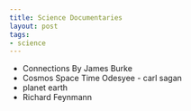 ```yaml
---
title: Science Documentaries
layout: post
tags:
- science
---
```


- Connections By James Burke
- Cosmos Space Time Odesyee - carl sagan
- planet earth
- Richard Feynmann

